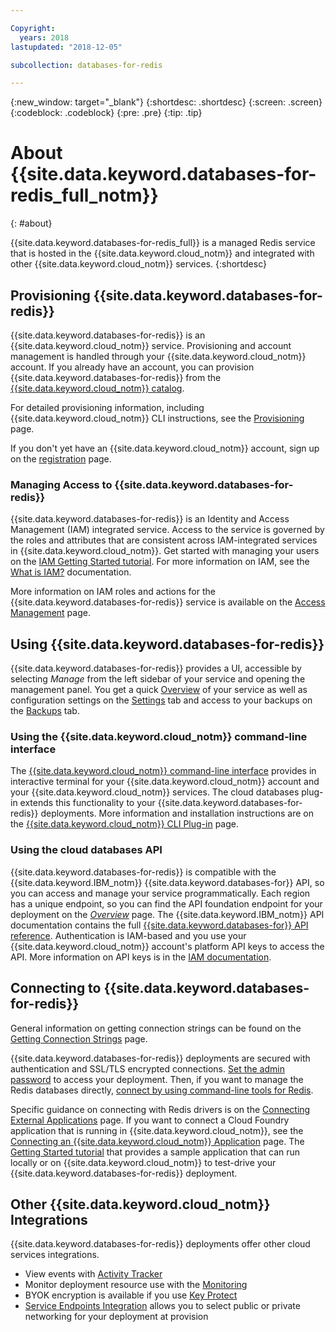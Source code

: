 ```yaml
---

Copyright:
  years: 2018
lastupdated: "2018-12-05"

subcollection: databases-for-redis

---
```


{:new_window: target="_blank"}
{:shortdesc: .shortdesc}
{:screen: .screen}
{:codeblock: .codeblock}
{:pre: .pre}
{:tip: .tip}

# About {{site.data.keyword.databases-for-redis_full_notm}}
{: #about}

{{site.data.keyword.databases-for-redis_full}} is a managed Redis service that is hosted in the {{site.data.keyword.cloud_notm}} and integrated with other {{site.data.keyword.cloud_notm}} services. 
{:shortdesc}

## Provisioning {{site.data.keyword.databases-for-redis}}

{{site.data.keyword.databases-for-redis}} is an {{site.data.keyword.cloud_notm}} service. Provisioning and account management is handled through your {{site.data.keyword.cloud_notm}} account. If you already have an account, you can provision {{site.data.keyword.databases-for-redis}} from the [{{site.data.keyword.cloud_notm}} catalog](https://{DomainName}/catalog/services/databases-for-redis).

For detailed provisioning information, including {{site.data.keyword.cloud_notm}} CLI instructions, see the [Provisioning](/docs/services/databases-for-redis?topic=databases-for-redis-provisioning) page.

If you don't yet have an {{site.data.keyword.cloud_notm}} account, sign up on the [registration](https://{DomainName}/registration/) page.

### Managing Access to {{site.data.keyword.databases-for-redis}}

{{site.data.keyword.databases-for-redis}} is an Identity and Access Management (IAM) integrated service. Access to the service is governed by the roles and attributes that are consistent across IAM-integrated services in {{site.data.keyword.cloud_notm}}. Get started with managing your users on the [IAM Getting Started tutorial](/docs/iam?topic=iam-getstarted). For more information on IAM, see the [What is IAM?](/docs/iam?topic=iam-iamoverview) documentation.

More information on IAM roles and actions for the {{site.data.keyword.databases-for-redis}} service is available on the [Access Management](/docs/services/databases-for-redis?topic=cloud-databases-iam) page.

## Using {{site.data.keyword.databases-for-redis}}

{{site.data.keyword.databases-for-redis}} provides a UI, accessible by selecting _Manage_ from the left sidebar of your service and opening the management panel. You get a quick [Overview](/docs/services/databases-for-redis?topic=databases-for-redis-dashboard-overview) of your service as well as configuration settings on the [Settings](/docs/services/databases-for-redis?topic=databases-for-redis-dashboard-overview#settings) tab and access to your backups on the [Backups](/docs/services/databases-for-redis?topic=databases-for-redis-dashboard-backups) tab.

### Using the {{site.data.keyword.cloud_notm}} command-line interface

The [{{site.data.keyword.cloud_notm}} command-line interface](docs/cli/reference/ibmcloud?topic=cloud-cli-ibmcloud-cli) provides in interactive terminal for your {{site.data.keyword.cloud_notm}} account and your {{site.data.keyword.cloud_notm}} services. The cloud databases plug-in extends this functionality to your {{site.data.keyword.databases-for-redis}} deployments. More information and installation instructions are on the [{{site.data.keyword.cloud_notm}} CLI Plug-in](/docs/databases-cli-plugin?topic=cloud-databases-cli-cdb-reference) page.

### Using the cloud databases API

{{site.data.keyword.databases-for-redis}} is compatible with the {{site.data.keyword.IBM_notm}} {{site.data.keyword.databases-for}} API, so you can access and manage your service programmatically. Each region has a unique endpoint, so you can find the API foundation endpoint for your deployment on the [_Overview_](./dashboard-overview.html) page. The {{site.data.keyword.IBM_notm}} API documentation contains the full [{{site.data.keyword.databases-for}} API reference](https://{DomainName}/apidocs/cloud-databases-api). Authentication is IAM-based and you use your {{site.data.keyword.cloud_notm}} account's platform API keys to access the API. More information on API keys is in the [IAM documentation](/docs/iam/apikeys?topic=iam-manapikey).

## Connecting to {{site.data.keyword.databases-for-redis}}

General information on getting connection strings can be found on the [Getting Connection Strings](/docs/services/databases-for-redis?topic=databases-for-redis-connection-strings) page.

{{site.data.keyword.databases-for-redis}} deployments are secured with authentication and SSL/TLS encrypted connections. [Set the admin password](/docs/services/databases-for-redis?topic=databases-for-redis-admin-password) to access your deployment. Then, if you want to manage the Redis databases directly, [connect by using command-line tools for Redis](/docs/services/databases-for-redis?topic=databases-for-redis-connecting-cli-client). 

Specific guidance on connecting with Redis drivers is on the [Connecting External Applications](/docs/services/databases-for-redis?topic=databases-for-redis-external-app) page. If you want to connect a Cloud Foundry application that is running in {{site.data.keyword.cloud_notm}}, see the [Connecting an {{site.data.keyword.cloud_notm}} Application](/docs/services/databases-for-redis?topic=databases-for-redis-ibmcloud-app) page. The [Getting Started tutorial](/docs/services/databases-for-redis?topic=databases-for-redis-getting-started) that provides a sample application that can run locally or on {{site.data.keyword.cloud_notm}} to test-drive your {{site.data.keyword.databases-for-redis}} deployment.

## Other {{site.data.keyword.cloud_notm}} Integrations

{{site.data.keyword.databases-for-redis}} deployments offer other cloud services integrations. 
- View events with [Activity Tracker](/docs/services/databases-for-redis?topic=databases-for-redis-activity-tracker)
- Monitor deployment resource use with the [Monitoring](/docs/services/databases-for-redis?topic=databases-for-redis-monitoring)
- BYOK encryption is available if you use [Key Protect](/docs/services/databases-for-redis?topic=cloud-databases-key-protect)
- [Service Endpoints Integration](/docs/services/databases-for-redis?topic=cloud-databases-service-endpoints) allows you to select public or private networking for your deployment at provision









